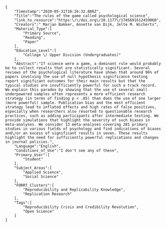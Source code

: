 
    {
        "Timestamp":"2020-05-31T18:26:32.886Z",
        "Title":"The rules of the game called psychological science",
        "link_to_resource":"https:\/\/doi.org\/10.1177\/1745691612459060",
        "Creators":" Marjan Bakker, Annette van Dijk, Jelte M. Wicherts",
        "Material_Type":[
            "Primary Source",
            "Reading",
            "Paper"
        ],
        "Education_Level":[
            "College \/ Upper Division (Undergraduates)"
        ],
        "Abstract":"If science were a game, a dominant rule would probably be to collect results that are statistically significant. Several reviews of the psychological literature have shown that around 96% of papers involving the use of null hypothesis significance testing report significant outcomes for their main results but that the typical studies are insufficiently powerful for such a track record. We explain this paradox by showing that the use of several small underpowered samples often represents a more efficient research strategy (in terms of finding p < .05) than does the use of one larger (more powerful) sample. Publication bias and the most efficient strategy lead to inflated effects and high rates of false positives, especially when researchers also resorted to questionable research practices, such as adding participants after intermediate testing. We provide simulations that highlight the severity of such biases in meta-analyses. We consider 13 meta-analyses covering 281 primary studies in various fields of psychology and find indications of biases and\/or an excess of significant results in seven. These results highlight the need for sufficiently powerful replications and changes in journal policies.",
        "Language":"English",
        "Conditions_of_Use":"I don't see any of these",
        "Primary_User":[
            "Student"
        ],
        "Subject_Areas":[
            "Applied Science",
            "Social Science"
        ],
        "FORRT_Clusters":[
            "Reproducibility and Replicability Knowledge",
            "Replication Research"
        ],
        "Tags":[
            "Reproducibility Crisis and Credibility Revolution",
            "Open Science"
        ]
    }
